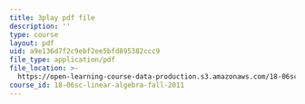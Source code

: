 ```yaml
---
title: 3play pdf file
description: ''
type: course
layout: pdf
uid: a9e136d7f2c9ebf2ee5bfd895382ccc9
file_type: application/pdf
file_location: >-
  https://open-learning-course-data-production.s3.amazonaws.com/18-06sc-linear-algebra-fall-2011/a9e136d7f2c9ebf2ee5bfd895382ccc9_l88D4r74gtM.pdf
course_id: 18-06sc-linear-algebra-fall-2011
---
```

